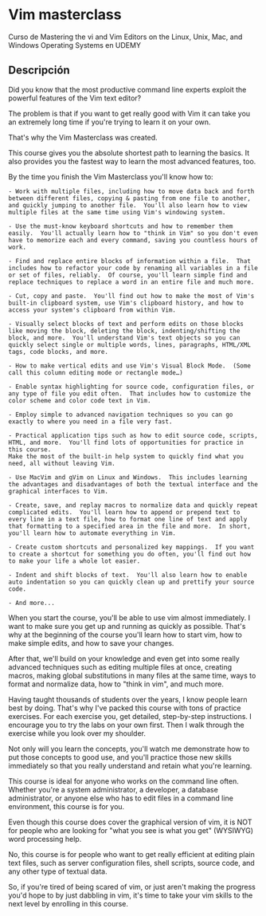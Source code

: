# Vim masterclass
Curso de Mastering the vi and Vim Editors on the Linux, Unix, Mac, and Windows Operating Systems en UDEMY

## Descripción

Did you know that the most productive command line experts exploit the powerful features of the Vim text editor?

The problem is that if you want to get really good with Vim it can take you an extremely long time if you're trying to learn it on your own.

That's why the Vim Masterclass was created.

This course gives you the absolute shortest path to learning the basics. It also provides you the fastest way to learn the most advanced features, too.

By the time you finish the Vim Masterclass you'll know how to:

    - Work with multiple files, including how to move data back and forth between different files, copying & pasting from one file to another, and quickly jumping to another file.  You'll also learn how to view multiple files at the same time using Vim's windowing system.

    - Use the must-know keyboard shortcuts and how to remember them easily.  You'll actually learn how to "think in Vim" so you don't even have to memorize each and every command, saving you countless hours of work.

    - Find and replace entire blocks of information within a file.  That includes how to refactor your code by renaming all variables in a file or set of files, reliably.  Of course, you'll learn simple find and replace techniques to replace a word in an entire file and much more.

    - Cut, copy and paste.  You'll find out how to make the most of Vim's built-in clipboard system, use Vim's clipboard history, and how to access your system's clipboard from within Vim.

    - Visually select blocks of text and perform edits on those blocks like moving the block, deleting the block, indenting/shifting the block, and more.  You'll understand Vim's text objects so you can quickly select single or multiple words, lines, paragraphs, HTML/XML tags, code blocks, and more.

    - How to make vertical edits and use Vim's Visual Block Mode.  (Some call this column editing mode or rectangle mode…)

    - Enable syntax highlighting for source code, configuration files, or any type of file you edit often.  That includes how to customize the color scheme and color code text in Vim.

    - Employ simple to advanced navigation techniques so you can go exactly to where you need in a file very fast.

    - Practical application tips such as how to edit source code, scripts, HTML, and more.  You'll find lots of opportunities for practice in this course.
    Make the most of the built-in help system to quickly find what you need, all without leaving Vim.

    - Use MacVim and gVim on Linux and Windows.  This includes learning the advantages and disadvantages of both the textual interface and the graphical interfaces to Vim.

    - Create, save, and replay macros to normalize data and quickly repeat complicated edits.  You'll learn how to append or prepend text to every line in a text file, how to format one line of text and apply that formatting to a specified area in the file and more.  In short, you'll learn how to automate everything in Vim.

    - Create custom shortcuts and personalized key mappings.  If you want to create a shortcut for something you do often, you'll find out how to make your life a whole lot easier.

    - Indent and shift blocks of text.  You'll also learn how to enable auto indentation so you can quickly clean up and prettify your source code.

    - And more...

When you start the course, you'll be able to use vim almost immediately.  I want to make sure you get up and running as quickly as possible.  That's why at the beginning of the course you'll learn how to start vim, how to make simple edits, and how to save your changes.

After that, we'll build on your knowledge and even get into some really advanced techniques such as editing multiple files at once, creating macros, making global substitutions in many files at the same time, ways to format and normalize data, how to "think in vim", and much more.

Having taught thousands of students over the years, I know people learn best by doing. That's why I've packed this course with tons of practice exercises.  For each exercise you, get detailed, step-by-step instructions.  I encourage you to try the labs on your own first.  Then I walk through the exercise while you look over my shoulder.

Not only will you learn the concepts, you'll watch me demonstrate how to put those concepts to good use, and you'll practice those new skills immediately so that you really understand and retain what you're learning.

This course is ideal for anyone who works on the command line often.  Whether you're a system administrator, a developer, a database administrator, or anyone else who has to edit files in a command line environment, this course is for you.

Even though this course does cover the graphical version of vim, it is NOT for people who are looking for "what you see is what you get" (WYSIWYG) word processing help.

No, this course is for people who want to get really efficient at editing plain text files, such as server configuration files, shell scripts, source code, and any other type of textual data.

So, if you're tired of being scared of vim, or just aren't making the progress you'd hope to by just dabbling in vim, it's time to take your vim skills to the next level by enrolling in this course.
